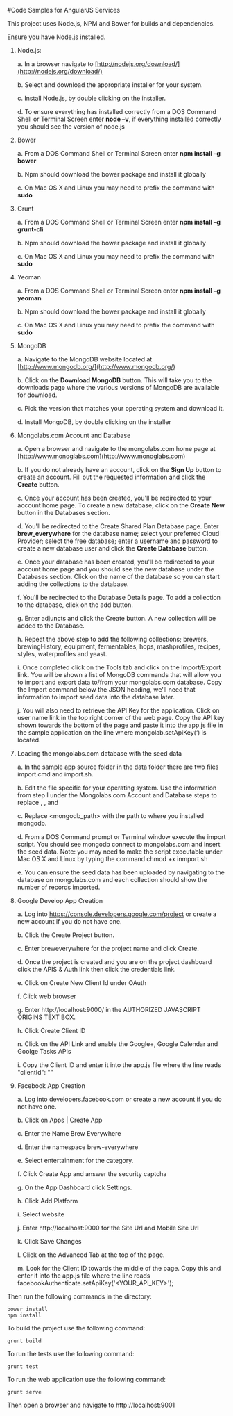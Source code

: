 #Code Samples for AngularJS Services

This project uses Node.js, NPM and Bower for builds and dependencies.

Ensure you have Node.js installed.

1.	Node.js:

    a.	In a browser navigate to [http://nodejs.org/download/](http://nodejs.org/download/)
      
    b.	Select and download the appropriate installer for your system.
    
    c.	Install Node.js, by double clicking on the installer.
    
    d.	To ensure everything has installed correctly from a DOS Command Shell or Terminal Screen enter **node –v**, if everything installed correctly you should see the version of node.js

2.	Bower

    a.	From a DOS Command Shell or Terminal Screen enter **npm install –g bower**
    
    b.	Npm should download the bower package and install it globally
    
    c.	On Mac OS X and Linux you may need to prefix the command with **sudo** 

3.	Grunt

    a.	From a DOS Command Shell or Terminal Screen enter **npm install –g grunt-cli**
    
    b.	Npm should download the bower package and install it globally
    
    c.	On Mac OS X and Linux you may need to prefix the command with **sudo** 

4.	Yeoman

    a.	From a DOS Command Shell or Terminal Screen enter **npm install –g yeoman**
    
    b.	Npm should download the bower package and install it globally
    
    c.	On Mac OS X and Linux you may need to prefix the command with **sudo** 

5.	MongoDB

    a.	Navigate to the MongoDB website located at [http://www.mongodb.org/](http://www.mongodb.org/)
    
    b.	Click on the **Download MongoDB** button. This will take you to the downloads page where the various versions of MongoDB are available for download.
    
    c.	Pick the version that matches your operating system and download it.
    
    d.	Install MongoDB, by double clicking on the installer

6.	Mongolabs.com Account and Database

    a.	Open a browser and navigate to the mongolabs.com home page at [http://www.monoglabs.com](http://www.monoglabs.com)
    
    b.	If you do not already have an account, click on the **Sign Up** button to create an account. Fill out the requested information and click the **Create** button.
    
    c.	Once your account has been created, you'll be redirected to your account home page. To create a new database, click on the **Create New** button in the Databases section.
    
    d.	You'll be redirected to the Create Shared Plan Database page. Enter **brew_everywhere** for the database name; select your preferred Cloud Provider; select the free database; enter a username and password to create a new database user and click the **Create Database** button.
    
    e.	Once your database has been created, you'll be redirected to your account home page and you should see the new database under the Databases section. Click on the name of the database so you can start adding the collections to the database.
    
    f.	You'll be redirected to the Database Details page. To add a collection to the database, click on the add button.
    
    g.	Enter adjuncts and click the Create button. A new collection will be added to the Database.
    
    h.	Repeat the above step to add the following collections; brewers, brewingHistory, equipment, fermentables, hops, mashprofiles, recipes, styles, waterprofiles and yeast.
    
    i.	Once completed click on the Tools tab and click on the Import/Export link. You will be shown a list of MongoDB commands that will allow you to import and export data to/from your mongolabs.com database. Copy the Import command below the JSON heading, we'll need that information to import seed data into the database later.
    
    j.	You will also need to retrieve the API Key for the application. Click on user name link in the top right corner of the web page. Copy the API key shown towards the bottom of the page and paste it into the app.js file in the sample application on the line where mongolab.setApiKey(‘<YOUR API KEY>) is located.

7.	Loading the mongolabs.com database with the seed data

    a.	In the sample app source folder in the data folder there are two files import.cmd and import.sh.
    
    b.	Edit the file specific for your operating system. Use the information from step I under the Mongolabs.com Account and Database steps to replace <server>, <port>, <user> and <password>
    
    c.	Replace <mongodb_path> with the path to where you installed mongodb.
    
    d.	From a DOS Command prompt or Terminal window execute the import script. You should see mongodb connect to mongolabs.com and insert the seed data. Note: you may need to make the script executable under Mac OS X and Linux by typing the command chmod +x inmport.sh
    
    e.	You can ensure the seed data has been uploaded by navigating to the database on mongolabs.com and each collection should show the number of records imported.

8.	Google Develop App Creation

    a.	Log into https://console.developers.google.com/project or create a new account if you do not have one.
    
    b.	Click the Create Project button.
    
    c.	Enter breweverywhere for the project name and click Create.
    
    d.	Once the project is created and you are on the project dashboard click the APIS & Auth link then click the credentials link.
    
    e.	Click on Create New Client Id under OAuth
    
    f.	Click web browser
     
    g.	Enter http://localhost:9000/ in the AUTHORIZED JAVASCRIPT ORIGINS TEXT BOX.
    
    h.	Click Create Client ID
        
    n.	Click on the API Link and enable the Google+, Google Calendar and Goolge Tasks APIs
    
    i.	Copy the Client ID and enter it into the app.js file where the line reads "clientId": "<YOUR CLIENT ID>”

9.	Facebook App Creation

    a.	Log into developers.facebook.com or create a new account if you do not have one.
    
    b.	Click on Apps | Create App
    
    c.	Enter the Name Brew Everywhere
    
    d.	Enter the namespace brew-everywhere
    
    e.	Select entertainment for the category.
    
    f.	Click Create App and answer the security captcha
    
    g.	On the App Dashboard click Settings.
    
    h.	Click Add Platform
    
    i.	Select website
    
    j.	Enter http://localhost:9000 for the Site Url and Mobile Site Url
    
    k.	Click Save Changes
    
    l.	Click on the Advanced Tab at the top of the page.
    
    m.	Look for the Client ID towards the middle of the page. Copy this and enter it into the app.js file where the line reads facebookAuthenticate.setApiKey('<YOUR_API_KEY>');


Then run the following commands in the directory:

    bower install
    npm install

To build the project use the following command:

    grunt build

To run the tests use the following command:

    grunt test

To run the web application use the following command:

    grunt serve

Then open a browser and navigate to http://localhost:9001

